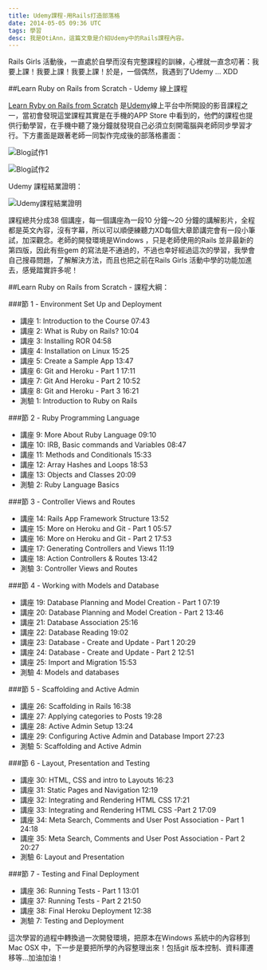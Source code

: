 ```yaml
---
title: Udemy課程-用Rails打造部落格
date: 2014-05-05 09:36 UTC
tags: 學習
desc: 我是OtiAnn，這篇文章是介紹Udemy中的Rails課程內容。
---
```


Rails Girls 活動後，一直處於自學而沒有完整課程的訓練，心裡就一直念叨著：我要上課！我要上課！我要上課！於是，一個偶然，我遇到了Udemy ... XDD

##Learn Ruby on Rails from Scratch - Udemy 線上課程

[Learn Ryby on Rails from Scratch](https://www.udemy.com/learn-ruby-on-rails-from-scratch/) 是[Udemy](https://www.udemy.com/courses/)線上平台中所開設的影音課程之一，當初會發現這堂課程其實是在手機的APP Store 中看到的，他們的課程也提供行動學習，在手機中聽了幾分鐘就發現自己必須立刻開電腦與老師同步學習才行。下方畫面是跟著老師一同製作完成後的部落格畫面：

![Blog試作1](http://user-image.logdown.io/user/7443/blog/7374/post/197211/mNgph8qIR8iHlArPRx3N_%E8%9E%A2%E5%B9%95%E5%BF%AB%E7%85%A7%202014-05-05%2015.55.35.png)

![Blog試作2](http://user-image.logdown.io/user/7443/blog/7374/post/197211/vHKfTqy0RyeLx7yERvUo_%E8%9E%A2%E5%B9%95%E5%BF%AB%E7%85%A7%202014-05-05%2015.56.07.png)

Udemy 課程結業證明：

![Udemy課程結業證明](http://user-image.logdown.io/user/7443/blog/7374/post/197211/d4NDW8jgRFJOxTlMd6XA_%E8%9E%A2%E5%B9%95%E5%BF%AB%E7%85%A7%202014-05-02%2016.44.01.png)

課程總共分成38 個講座，每一個講座為一段10 分鐘～20 分鐘的講解影片，全程都是英文內容，沒有字幕，所以可以順便練聽力XD每個大章節講完會有一段小筆試，加深觀念。老師的開發環境是Windows ，只是老師使用的Rails 並非最新的第四版，因此有些gem 的寫法是不通過的，不過也幸好經過這次的學習，我學會自己搜尋問題，了解解決方法，而且也把之前在Rails Girls 活動中學的功能加進去，感覺踏實許多呢！

##Learn Ruby on Rails from Scratch - 課程大綱：

###節 1 - Environment Set Up and Deployment

- 講座 1: Introduction to the Course 07:43
- 講座 2: What is Ruby on Rails? 10:04
- 講座 3: Installing ROR 04:58
- 講座 4: Installation on Linux 15:25
- 講座 5: Create a Sample App 13:47
- 講座 6: Git and Heroku - Part 1 17:11
- 講座 7: Git And Heroku - Part 2 10:52
- 講座 8: Git and Heroku - Part 3 16:21
- 測驗 1: Introduction to Ruby on Rails


###節 2 - Ruby Programming Language

- 講座 9: More About Ruby Language 09:10
- 講座 10: IRB, Basic commands and Variables 08:47
- 講座 11: Methods and Conditionals 15:33
- 講座 12: Array Hashes and Loops 18:53
- 講座 13: Objects and Classes 20:09
- 測驗 2: Ruby Language Basics

###節 3 - Controller Views and Routes

- 講座 14: Rails App Framework Structure 13:52
- 講座 15: More on Heroku and Git - Part 1 05:57
- 講座 16: More on Heroku and Git - Part 2 17:53
- 講座 17: Generating Controllers and Views 11:19
- 講座 18: Action Controllers & Routes 13:42
- 測驗 3: Controller Views and Routes

###節 4 - Working with Models and Database

- 講座 19: Database Planning and Model Creation - Part 1 07:19
- 講座 20: Database Planning and Model Creation - Part 2 13:46
- 講座 21: Database Association 25:16
- 講座 22: Database Reading 19:02
- 講座 23: Database - Create and Update - Part 1 20:29
- 講座 24: Database - Create and Update - Part 2 12:51
- 講座 25: Import and Migration 15:53
- 測驗 4: Models and databases

###節 5 - Scaffolding and Active Admin

- 講座 26: Scaffolding in Rails 16:38
- 講座 27: Applying categories to Posts 19:28
- 講座 28: Active Admin Setup 13:24
- 講座 29: Configuring Active Admin and Database Import 27:23
- 測驗 5: Scaffolding and Active Admin

###節 6 - Layout, Presentation and Testing

- 講座 30: HTML, CSS and intro to Layouts 16:23
- 講座 31: Static Pages and Navigation 12:19
- 講座 32: Integrating and Rendering HTML CSS 17:21
- 講座 33: Integrating and Rendering HTML CSS -Part 2 17:09
- 講座 34: Meta Search, Comments and User Post Association - Part 1 24:18
- 講座 35: Meta Search, Comments and User Post Association - Part 2 20:27
- 測驗 6: Layout and Presentation

###節 7 - Testing and Final Deployment

- 講座 36: Running Tests - Part 1 13:01
- 講座 37: Running Tests - Part 2 21:50
- 講座 38: Final Heroku Deployment 12:38
- 測驗 7: Testing and Deployment

這次學習的過程中轉換過一次開發環境，把原本在Windows 系統中的內容移到Mac OSX 中，下一步是要把所學的內容整理出來！包括git 版本控制、資料庫遷移等...加油加油！
